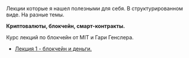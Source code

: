 Лекции которые я нашел полезными для себя. В структурированном виде. На разные темы.

**Криптовалюты, блокчейн, смарт-контракты.**

Курс лекций по блокчейн от MIT и Гари Генслера.
- [Лекция 1 - блокчейн и деньги.](https://www.youtube.com/watch?v=pZxp--SpWF8 "Лекция 1 - блокчейн и деньги.")
